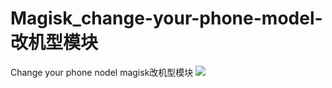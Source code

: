 # Magisk_change-your-phone-model-改机型模块
Change your phone nodel    magisk改机型模块
[![](https://img.shields.io/badge/HuaZoffice-MyCoolapk-green)](http://www.coolapk.com/u/3752133)
